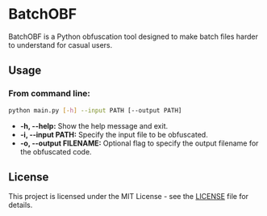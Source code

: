 # BatchOBF
BatchOBF is a Python obfuscation tool designed to make batch files harder to understand for casual users.

## Usage
### From command line:
```bash
python main.py [-h] --input PATH [--output PATH]
```
- **-h, --help:** Show the help message and exit.
- **-i, --input PATH:** Specify the input file to be obfuscated.
- **-o, --output FILENAME:** Optional flag to specify the output filename for the obfuscated code.

## License
This project is licensed under the MIT License - see the [LICENSE](LICENSE) file for details.